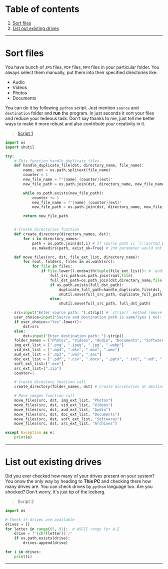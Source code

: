 # Table of contents

1. [Sort files](#sort-files)
2. [List out existing drives](#list-out-existing-drives)

---
# Sort files

You have bunch of `JPG` files, `PDF` files, `MP4` files in your particular folder. You always select them manually, put them into their specified directories like:

- Audio
- Videos
- Photos
- Documents

You can do it by following `python` script. Just mention `source` and `destination` folder and **run** the program. In just seconds it sort your files and reduce your tedeous task. Don't say thanks to me, just tell me better ways to make it more robust and also contribute your creativity in it.

> [Script 1](https://github.com/pagebase/Python-Resources/blob/patch-1/Source_Codes/1_Sort-files.py)

```python
import os
import shutil

try:
    # This function handle duplicate files
    def handle_duplicate_file(dst, directory_name, file_name):
        name, ext = os.path.splitext(file_name)
        counter = 1
        new_file_name = f"{name}_{counter}{ext}"
        new_file_path = os.path.join(dst, directory_name, new_file_name)

        while os.path.exists(new_file_path):
            counter += 1
            new_file_name = f"{name}_{counter}{ext}"
            new_file_path = os.path.join(dst, directory_name, new_file_name)

        return new_file_path


    # Create directories function
    def create_directory(directory_names, dst):
        for i in directory_names:
            path = os.path.join(dst,i) # If source path is `C:\Sorted_Data` then `path` variable contains `C:\Sorted_Data\Photos`, `C:\Sorted_Data\Videos` etc
            os.makedirs(path, exist_ok=True) # 2nd parameter would not raise FileExistEror. If folder already exist then it will not create it and won't raise any error.

    def move_files(src, dst, file_ext_list, directory_name):
        for root, folders, files in os.walk(src):
            for file in files:
                if file.lower().endswith(tuple(file_ext_list)): # `endswith()` method takes `str` or `tuple of str` as argument.
                    full_src_path=os.path.join(root,file)
                    full_dst_path=os.path.join(dst,directory_name,file)
                    if os.path.exists(full_dst_path):
                        duplicate_full_path=handle_duplicate_file(dst, directory_name, file)
                        shutil.move(full_src_path, duplicate_full_path)
                    else:
                        shutil.move(full_src_path, full_dst_path)

    src=input("Enter source path: ").strip() # `strip()` method remove white spaces from left, right sides.
    user_choice=input("Source and destination path is same?(yes | no): ").strip().lower()
    if user_choice=="Yes".lower():
        dst=src
    else:
        dst=input("Enter destination path: ").strip()
    folder_names = ["Photos", "Videos", "Audio", "Documents", "Softwares", "Archives"]
    img_ext_list = [".png", ".jpeg", ".jpg", ".webp"]
    vid_ext_list = [".mp4", ".mkv", ".mov", ".wmv"]
    aud_ext_list = [".mp3", ".wav", ".aac"]
    doc_ext_list = [".pdf", ".csv", ".docx", ".pptx", ".txt", ".md", ".torrent"]
    soft_ext_list=[".exe"]
    arc_ext_list=[".zip"]
    counter=1

    # Create directory function call
    create_directory(folder_names, dst) # Create dircetories at destination as "Photos", "Videos", "Audio", "Documents"

    # Move images function call
    move_files(src, dst, img_ext_list, "Photos")
    move_files(src, dst, vid_ext_list, "Videos")
    move_files(src, dst, aud_ext_list, "Audio")
    move_files(src, dst, doc_ext_list, "Documents")
    move_files(src, dst, soft_ext_list, "Softwares")
    move_files(src, dst, arc_ext_list, "Archives")

except Exception as e:
    print(e)
```

---
# List out existing drives

Did you ever checked how many of your drives present on your system? You onow the only way by heading to **This PC** and checking there how many drives are. You can check drives by `python` language too. Are you shocked? Don't worry, it's just tip of the iceberg.

> Script 2

```python
import os

# Check if drives are available
drives = []
for letter in range(65, 91):  # ASCII range for A-Z
    drive = f"{chr(letter)}:/"
    if os.path.exists(drive):
        drives.append(drive)

for i in drives:
    print(i)
```

---

